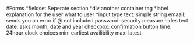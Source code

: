 #Forms
*fieldset Seperate section
*div another container tag
*label explanation for the user what to user
*input type
	text: simple string
	emaail: sends you an error if @ not included
	password: security measure hides text
	date: asks month, date and year
	checkbox: confirmation button
	time: 24hour clock choices
		min: earliest availibility
		max: latest